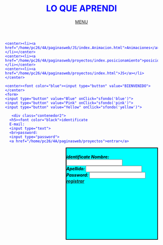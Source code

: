 <html>
<head>
<tittle></tittle>
<style>
  
.contenedor{
        text-aling: center;
        background: Aqua; 
        border:2px solid black;
        height: 500px;
        width: 700px;
        float: left;

      }
.contenedor2{
        text-aling: center;
        background: Aqua;
        border:2px solid black;
        height: 300px;
        width: 300px;
        float: right;
}
.contenedor3{
        text-aling: center;
        background: Aqua;
        border:2px solid black;
        height: 300px;
        width: 300px;
        float: right;
}


</style>
</head>
<body>
              <div class="contenedor">
               <center><h1><font color="blue">LO QUE APRENDI</h1></center>
<header>
   <nav>
    <center><a id="foll" href="">MENU</a></center>
   </nav>
</header>
                 
    <center><li><a href="/home/pc26/4A/paginasweb/JS/index.Animacion.html">Animaciones</a></li></center>
    <center><li><a href="/home/pc26/4A/paginasweb/proyectos/index.posicionamiento">posicionamiento</a></li></center>
    <center><li><a href="/home/pc26/4A/paginasweb/proyectos/index.html">JS</a></li></center>

    <center><font color="blue"><input type="button" value="BIENVENIDO"></center>
    <form>
    <input type="button" value="Blue" onClick="sfondo('blue')">
    <input type="button" value="Pink" onClick="sfondo('pink')">
    <input type="button" value="Yellow" onClick="sfondo('yellow')">
</form>

       <div class="contenedor2">
      <h5><font color="black">identificate
      E-mail:
      <input type="text">
      <br>password:
      <input type="password">
      <a href="/home/pc26/4A/paginasweb/proyectos">entrar</a>
  </div>

<div class="contenedor3">
<h5><font color="black">identificate
     Nombre:
<input type="text">
<br>Apellido:
<input type="text">
<br>Password:
<input type="password">
<a href="/home/pc26/4A/paginasweb/JS">registrar</a>
  
<body>
<script>
alert("dame tu edad");
n1=prompt("");
alert("tu edad es" + n1);
</script>
  </body>
  
